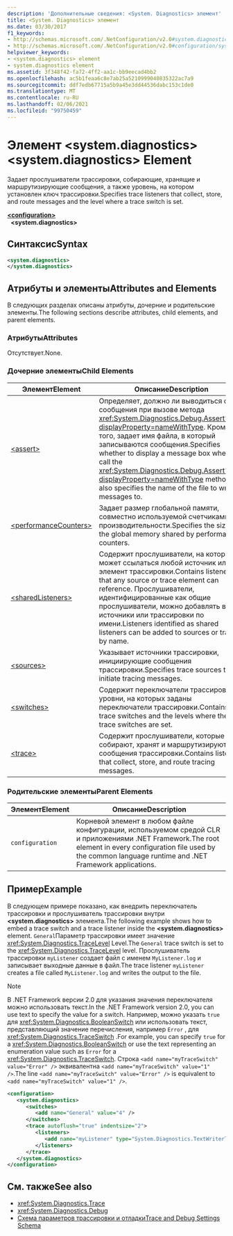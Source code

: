 ```yaml
---
description: 'Дополнительные сведения: <System. Diagnostics> элемент'
title: <System. Diagnostics> элемент
ms.date: 03/30/2017
f1_keywords:
- http://schemas.microsoft.com/.NetConfiguration/v2.0#system.diagnostics
- http://schemas.microsoft.com/.NetConfiguration/v2.0#configuration/system.diagnostics
helpviewer_keywords:
- <system.diagnostics> element
- system.diagnostics element
ms.assetid: 3f348f42-fa72-4ff2-aa1c-bb9eecad4bb2
ms.openlocfilehash: ac5b1feaa6c8e7ab25a5210999040835322ac7a9
ms.sourcegitcommit: ddf7edb67715a5b9a45e3dd44536dabc153c1de0
ms.translationtype: MT
ms.contentlocale: ru-RU
ms.lasthandoff: 02/06/2021
ms.locfileid: "99750459"
---
```

# <a name="systemdiagnostics-element"></a><span data-ttu-id="cec08-103">Элемент \<system.diagnostics></span><span class="sxs-lookup"><span data-stu-id="cec08-103">\<system.diagnostics> Element</span></span>

<span data-ttu-id="cec08-104">Задает прослушиватели трассировки, собирающие, хранящие и маршрутизирующие сообщения, а также уровень, на котором установлен ключ трассировки.</span><span class="sxs-lookup"><span data-stu-id="cec08-104">Specifies trace listeners that collect, store, and route messages and the level where a trace switch is set.</span></span>  
  
[**\<configuration>**](../configuration-element.md)  
&nbsp;&nbsp;**\<system.diagnostics>**  
  
## <a name="syntax"></a><span data-ttu-id="cec08-105">Синтаксис</span><span class="sxs-lookup"><span data-stu-id="cec08-105">Syntax</span></span>  
  
```xml  
<system.diagnostics>
</system.diagnostics>  
```  
  
## <a name="attributes-and-elements"></a><span data-ttu-id="cec08-106">Атрибуты и элементы</span><span class="sxs-lookup"><span data-stu-id="cec08-106">Attributes and Elements</span></span>  

 <span data-ttu-id="cec08-107">В следующих разделах описаны атрибуты, дочерние и родительские элементы.</span><span class="sxs-lookup"><span data-stu-id="cec08-107">The following sections describe attributes, child elements, and parent elements.</span></span>  
  
### <a name="attributes"></a><span data-ttu-id="cec08-108">Атрибуты</span><span class="sxs-lookup"><span data-stu-id="cec08-108">Attributes</span></span>  

 <span data-ttu-id="cec08-109">Отсутствует.</span><span class="sxs-lookup"><span data-stu-id="cec08-109">None.</span></span>  
  
### <a name="child-elements"></a><span data-ttu-id="cec08-110">Дочерние элементы</span><span class="sxs-lookup"><span data-stu-id="cec08-110">Child Elements</span></span>  
  
|<span data-ttu-id="cec08-111">Элемент</span><span class="sxs-lookup"><span data-stu-id="cec08-111">Element</span></span>|<span data-ttu-id="cec08-112">Описание</span><span class="sxs-lookup"><span data-stu-id="cec08-112">Description</span></span>|  
|-------------|-----------------|  
|[\<assert>](assert-element.md)|<span data-ttu-id="cec08-113">Определяет, должно ли выводиться окно сообщения при вызове метода <xref:System.Diagnostics.Debug.Assert%2A?displayProperty=nameWithType>. Кроме того, задает имя файла, в который записываются сообщения.</span><span class="sxs-lookup"><span data-stu-id="cec08-113">Specifies whether to display a message box when you call the <xref:System.Diagnostics.Debug.Assert%2A?displayProperty=nameWithType> method; also specifies the name of the file to write messages to.</span></span>|  
|[\<performanceCounters>](performancecounters-element.md)|<span data-ttu-id="cec08-114">Задает размер глобальной памяти, совместно используемой счетчиками производительности.</span><span class="sxs-lookup"><span data-stu-id="cec08-114">Specifies the size of the global memory shared by performance counters.</span></span>|  
|[\<sharedListeners>](sharedlisteners-element.md)|<span data-ttu-id="cec08-115">Содержит прослушиватели, на которые может ссылаться любой источник или элемент трассировки.</span><span class="sxs-lookup"><span data-stu-id="cec08-115">Contains listeners that any source or trace element can reference.</span></span> <span data-ttu-id="cec08-116">Прослушиватели, идентифицированные как общие прослушиватели, можно добавлять в источники или трассировки по имени.</span><span class="sxs-lookup"><span data-stu-id="cec08-116">Listeners identified as shared listeners can be added to sources or traces by name.</span></span>|  
|[\<sources>](sources-element.md)|<span data-ttu-id="cec08-117">Указывает источники трассировки, инициирующие сообщения трассировки.</span><span class="sxs-lookup"><span data-stu-id="cec08-117">Specifies trace sources that initiate tracing messages.</span></span>|  
|[\<switches>](switches-element.md)|<span data-ttu-id="cec08-118">Содержит переключатели трассировки и уровни, на которых заданы переключатели трассировки.</span><span class="sxs-lookup"><span data-stu-id="cec08-118">Contains trace switches and the levels where the trace switches are set.</span></span>|  
|[\<trace>](trace-element.md)|<span data-ttu-id="cec08-119">Содержит прослушиватели, которые собирают, хранят и маршрутизируют сообщения трассировки.</span><span class="sxs-lookup"><span data-stu-id="cec08-119">Contains listeners that collect, store, and route tracing messages.</span></span>|  
  
### <a name="parent-elements"></a><span data-ttu-id="cec08-120">Родительские элементы</span><span class="sxs-lookup"><span data-stu-id="cec08-120">Parent Elements</span></span>  
  
|<span data-ttu-id="cec08-121">Элемент</span><span class="sxs-lookup"><span data-stu-id="cec08-121">Element</span></span>|<span data-ttu-id="cec08-122">Описание</span><span class="sxs-lookup"><span data-stu-id="cec08-122">Description</span></span>|  
|-------------|-----------------|  
|`configuration`|<span data-ttu-id="cec08-123">Корневой элемент в любом файле конфигурации, используемом средой CLR и приложениями .NET Framework.</span><span class="sxs-lookup"><span data-stu-id="cec08-123">The root element in every configuration file used by the common language runtime and .NET Framework applications.</span></span>|  
  
## <a name="example"></a><span data-ttu-id="cec08-124">Пример</span><span class="sxs-lookup"><span data-stu-id="cec08-124">Example</span></span>  

 <span data-ttu-id="cec08-125">В следующем примере показано, как внедрить переключатель трассировки и прослушиватель трассировки внутри **\<system.diagnostics>** элемента.</span><span class="sxs-lookup"><span data-stu-id="cec08-125">The following example shows how to embed a trace switch and a trace listener inside the **\<system.diagnostics>** element.</span></span> <span data-ttu-id="cec08-126">`General`Параметр трассировки имеет значение <xref:System.Diagnostics.TraceLevel> Level.</span><span class="sxs-lookup"><span data-stu-id="cec08-126">The `General` trace switch is set to the <xref:System.Diagnostics.TraceLevel> level.</span></span> <span data-ttu-id="cec08-127">Прослушиватель трассировки `myListener` создает файл с именем `MyListener.log` и записывает выходные данные в файл.</span><span class="sxs-lookup"><span data-stu-id="cec08-127">The trace listener `myListener` creates a file called `MyListener.log` and writes the output to the file.</span></span>  
  
> [!NOTE]
> <span data-ttu-id="cec08-128">В .NET Framework версии 2.0 для указания значения переключателя можно использовать текст.</span><span class="sxs-lookup"><span data-stu-id="cec08-128">In the .NET Framework version 2.0, you can use text to specify the value for a switch.</span></span> <span data-ttu-id="cec08-129">Например, можно указать `true` для <xref:System.Diagnostics.BooleanSwitch> или использовать текст, представляющий значение перечисления, например `Error` , для <xref:System.Diagnostics.TraceSwitch> .</span><span class="sxs-lookup"><span data-stu-id="cec08-129">For example, you can specify `true` for a <xref:System.Diagnostics.BooleanSwitch> or use the text representing an enumeration value such as `Error` for a <xref:System.Diagnostics.TraceSwitch>.</span></span> <span data-ttu-id="cec08-130">Строка `<add name="myTraceSwitch" value="Error" />` эквивалентна `<add name="myTraceSwitch" value="1" />`.</span><span class="sxs-lookup"><span data-stu-id="cec08-130">The line `<add name="myTraceSwitch" value="Error" />` is equivalent to `<add name="myTraceSwitch" value="1" />`.</span></span>  
  
```xml  
<configuration>  
   <system.diagnostics>  
      <switches>  
         <add name="General" value="4" />  
      </switches>  
      <trace autoflush="true" indentsize="2">  
         <listeners>  
            <add name="myListener" type="System.Diagnostics.TextWriterTraceListener, System, Version=1.0.3300.0, Culture=neutral, PublicKeyToken=b77a5c561934e089" initializeData="MyListener.log" traceOutputOptions="ProcessId, LogicalOperationStack, Timestamp, ThreadId, Callstack, DateTime" />  
         </listeners>  
      </trace>  
   </system.diagnostics>  
</configuration>  
```  
  
## <a name="see-also"></a><span data-ttu-id="cec08-131">См. также</span><span class="sxs-lookup"><span data-stu-id="cec08-131">See also</span></span>

- <xref:System.Diagnostics.Trace>
- <xref:System.Diagnostics.Debug>
- [<span data-ttu-id="cec08-132">Схема параметров трассировки и отладки</span><span class="sxs-lookup"><span data-stu-id="cec08-132">Trace and Debug Settings Schema</span></span>](index.md)
